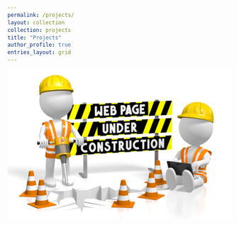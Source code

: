 ```yaml
---
permalink: /projects/
layout: collection
collection: projects
title: "Projects"
author_profile: true
entries_layout: grid
---
```


<!--
title: Portfolio
layout: collection
permalink: /portfolio/
collection: portfolio
entries_layout: grid
classes: wide
-->

![](/assets/images/webPageConstruction.jpg)
